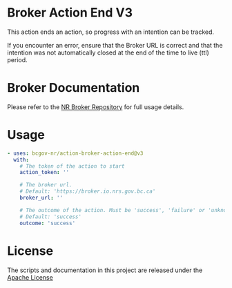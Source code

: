 # Broker Action End V3

This action ends an action, so progress with an intention can be tracked.

If you encounter an error, ensure that the Broker URL is correct and that the intention was not automatically closed at the end of the time to live (ttl) period.

# Broker Documentation

Please refer to the [NR Broker Repository](https://github.com/bcgov-nr/nr-broker) for full usage details.

# Usage

<!-- start usage -->
```yaml
- uses: bcgov-nr/action-broker-action-end@v3
  with:
    # The token of the action to start
    action_token: ''

    # The broker url.
    # Default: 'https://broker.io.nrs.gov.bc.ca'
    broker_url: ''

    # The outcome of the action. Must be 'success', 'failure' or 'unknown'
    # Default: 'success'
    outcome: 'success'
```
<!-- end usage -->

# License

The scripts and documentation in this project are released under the [Apache License](LICENSE)

